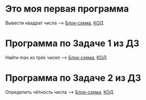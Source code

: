 # Это моя первая программа
Вывести квадрат числа --> [Блок-схема](Seminar_01/Ex01/diagram.drawio.png), [КОД](Seminar_01/Ex01/Program.cs)

# Программа по Задаче 1 из ДЗ
Найти max из трёх чисел --> [Блок-схема](Homework_01/Ex01/diagram.drawio.png), [КОД](Homework_01/Ex01/Program.cs)

# Программа по Задаче 2 из ДЗ
Определить чётность числа --> [Блок-схема](Homework_01/Ex02/diagram.drawio.png), [КОД](Homework_01/Ex02/Program.cs)